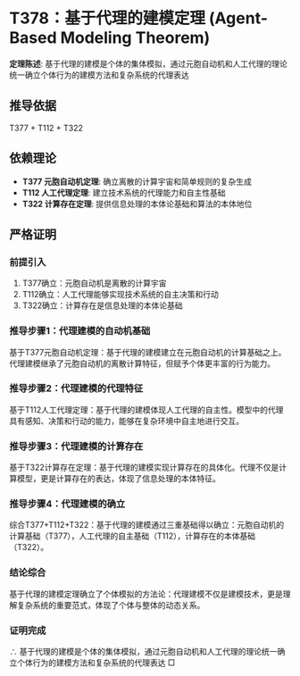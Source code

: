 # T378：基于代理的建模定理 (Agent-Based Modeling Theorem)

**定理陈述**: 基于代理的建模是个体的集体模拟，通过元胞自动机和人工代理的理论统一确立个体行为的建模方法和复杂系统的代理表达

## 推导依据
T377 + T112 + T322

## 依赖理论
- **T377 元胞自动机定理**: 确立离散的计算宇宙和简单规则的复杂生成
- **T112 人工代理定理**: 建立技术系统的代理能力和自主性基础
- **T322 计算存在定理**: 提供信息处理的本体论基础和算法的本体地位

## 严格证明

### 前提引入
1. T377确立：元胞自动机是离散的计算宇宙
2. T112确立：人工代理能够实现技术系统的自主决策和行动
3. T322确立：计算存在是信息处理的本体论基础

### 推导步骤1：代理建模的自动机基础
基于T377元胞自动机定理：基于代理的建模建立在元胞自动机的计算基础之上。代理建模继承了元胞自动机的离散计算特征，但赋予个体更丰富的行为能力。

### 推导步骤2：代理建模的代理特征
基于T112人工代理定理：基于代理的建模体现人工代理的自主性。模型中的代理具有感知、决策和行动的能力，能够在复杂环境中自主地进行交互。

### 推导步骤3：代理建模的计算存在
基于T322计算存在定理：基于代理的建模实现计算存在的具体化。代理不仅是计算模型，更是计算存在的表达，体现了信息处理的本体特征。

### 推导步骤4：代理建模的确立
综合T377+T112+T322：基于代理的建模通过三重基础得以确立：元胞自动机的计算基础（T377），人工代理的自主基础（T112），计算存在的本体基础（T322）。

### 结论综合
基于代理的建模定理确立了个体模拟的方法论：代理建模不仅是建模技术，更是理解复杂系统的重要范式，体现了个体与整体的动态关系。

### 证明完成
∴ 基于代理的建模是个体的集体模拟，通过元胞自动机和人工代理的理论统一确立个体行为的建模方法和复杂系统的代理表达 □